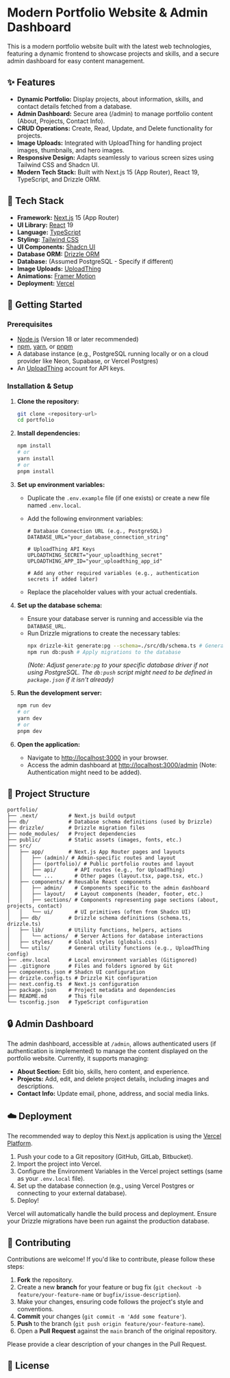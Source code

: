 # Modern Portfolio Website & Admin Dashboard

This is a modern portfolio website built with the latest web technologies, featuring a dynamic frontend to showcase projects and skills, and a secure admin dashboard for easy content management.

## ✨ Features

*   **Dynamic Portfolio:** Display projects, about information, skills, and contact details fetched from a database.
*   **Admin Dashboard:** Secure area (/admin) to manage portfolio content (About, Projects, Contact Info).
*   **CRUD Operations:** Create, Read, Update, and Delete functionality for projects.
*   **Image Uploads:** Integrated with UploadThing for handling project images, thumbnails, and hero images.
*   **Responsive Design:** Adapts seamlessly to various screen sizes using Tailwind CSS and Shadcn UI.
*   **Modern Tech Stack:** Built with Next.js 15 (App Router), React 19, TypeScript, and Drizzle ORM.

## 🚀 Tech Stack

*   **Framework:** [Next.js](https://nextjs.org/) 15 (App Router)
*   **UI Library:** [React](https://react.dev/) 19
*   **Language:** [TypeScript](https://www.typescriptlang.org/)
*   **Styling:** [Tailwind CSS](https://tailwindcss.com/)
*   **UI Components:** [Shadcn UI](https://ui.shadcn.com/)
*   **Database ORM:** [Drizzle ORM](https://orm.drizzle.team/)
*   **Database:** (Assumed PostgreSQL - Specify if different)
*   **Image Uploads:** [UploadThing](https://uploadthing.com/)
*   **Animations:** [Framer Motion](https://www.framer.com/motion/)
*   **Deployment:** [Vercel](https://vercel.com/)

## 🔧 Getting Started

### Prerequisites

*   [Node.js](https://nodejs.org/) (Version 18 or later recommended)
*   [npm](https://www.npmjs.com/), [yarn](https://yarnpkg.com/), or [pnpm](https://pnpm.io/)
*   A database instance (e.g., PostgreSQL running locally or on a cloud provider like Neon, Supabase, or Vercel Postgres)
*   An [UploadThing](https://uploadthing.com/) account for API keys.

### Installation & Setup

1.  **Clone the repository:**
    ```bash
    git clone <repository-url>
    cd portfolio
    ```

2.  **Install dependencies:**
    ```bash
    npm install
    # or
    yarn install
    # or
    pnpm install
    ```

3.  **Set up environment variables:**
    *   Duplicate the `.env.example` file (if one exists) or create a new file named `.env.local`.
    *   Add the following environment variables:

        ```env
        # Database Connection URL (e.g., PostgreSQL)
        DATABASE_URL="your_database_connection_string"

        # UploadThing API Keys
        UPLOADTHING_SECRET="your_uploadthing_secret"
        UPLOADTHING_APP_ID="your_uploadthing_app_id"

        # Add any other required variables (e.g., authentication secrets if added later)
        ```
    *   Replace the placeholder values with your actual credentials.

4.  **Set up the database schema:**
    *   Ensure your database server is running and accessible via the `DATABASE_URL`.
    *   Run Drizzle migrations to create the necessary tables:
        ```bash
        npx drizzle-kit generate:pg --schema=./src/db/schema.ts # Generate migration files
        npm run db:push # Apply migrations to the database
        ```
        *(Note: Adjust `generate:pg` to your specific database driver if not using PostgreSQL. The `db:push` script might need to be defined in `package.json` if it isn't already)*

5.  **Run the development server:**
    ```bash
    npm run dev
    # or
    yarn dev
    # or
    pnpm dev
    ```

6.  **Open the application:**
    *   Navigate to [http://localhost:3000](http://localhost:3000) in your browser.
    *   Access the admin dashboard at [http://localhost:3000/admin](http://localhost:3000/admin) (Note: Authentication might need to be added).

## 📁 Project Structure

```
portfolio/
├── .next/          # Next.js build output
├── db/             # Database schema definitions (used by Drizzle)
├── drizzle/        # Drizzle migration files
├── node_modules/   # Project dependencies
├── public/         # Static assets (images, fonts, etc.)
├── src/
│   ├── app/        # Next.js App Router pages and layouts
│   │   ├── (admin)/ # Admin-specific routes and layout
│   │   ├── (portfolio)/ # Public portfolio routes and layout
│   │   ├── api/      # API routes (e.g., for UploadThing)
│   │   └── ...       # Other pages (layout.tsx, page.tsx, etc.)
│   ├── components/ # Reusable React components
│   │   ├── admin/    # Components specific to the admin dashboard
│   │   ├── layout/   # Layout components (header, footer, etc.)
│   │   ├── sections/ # Components representing page sections (about, projects, contact)
│   │   └── ui/       # UI primitives (often from Shadcn UI)
│   ├── db/         # Drizzle schema definitions (schema.ts, drizzle.ts)
│   ├── lib/        # Utility functions, helpers, actions
│   │   └── actions/  # Server Actions for database interactions
│   ├── styles/     # Global styles (globals.css)
│   └── utils/      # General utility functions (e.g., UploadThing config)
├── .env.local      # Local environment variables (Gitignored)
├── .gitignore      # Files and folders ignored by Git
├── components.json # Shadcn UI configuration
├── drizzle.config.ts # Drizzle Kit configuration
├── next.config.ts  # Next.js configuration
├── package.json    # Project metadata and dependencies
├── README.md       # This file
└── tsconfig.json   # TypeScript configuration
```

## 🔒 Admin Dashboard

The admin dashboard, accessible at `/admin`, allows authenticated users (if authentication is implemented) to manage the content displayed on the portfolio website. Currently, it supports managing:

*   **About Section:** Edit bio, skills, hero content, and experience.
*   **Projects:** Add, edit, and delete project details, including images and descriptions.
*   **Contact Info:** Update email, phone, address, and social media links.

## ☁️ Deployment

The recommended way to deploy this Next.js application is using the [Vercel Platform](https://vercel.com/new).

1.  Push your code to a Git repository (GitHub, GitLab, Bitbucket).
2.  Import the project into Vercel.
3.  Configure the Environment Variables in the Vercel project settings (same as your `.env.local` file).
4.  Set up the database connection (e.g., using Vercel Postgres or connecting to your external database).
5.  Deploy!

Vercel will automatically handle the build process and deployment. Ensure your Drizzle migrations have been run against the production database.

## 🤝 Contributing

Contributions are welcome! If you'd like to contribute, please follow these steps:

1.  **Fork** the repository.
2.  Create a new **branch** for your feature or bug fix (`git checkout -b feature/your-feature-name` or `bugfix/issue-description`).
3.  Make your changes, ensuring code follows the project's style and conventions.
4.  **Commit** your changes (`git commit -m 'Add some feature'`).
5.  **Push** to the branch (`git push origin feature/your-feature-name`).
6.  Open a **Pull Request** against the `main` branch of the original repository.

Please provide a clear description of your changes in the Pull Request.

## 📄 License

```
